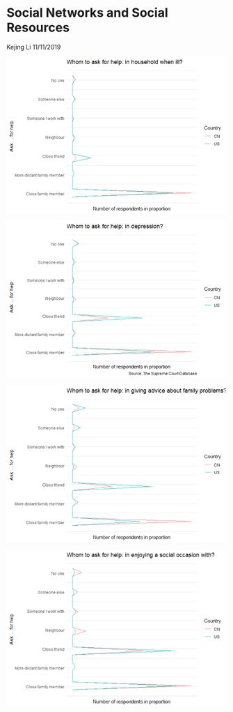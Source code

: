 Social Networks and Social Resources
================
Kejing Li
11/11/2019

![](Social-Networks-and-Social-Resources_files/figure-gfm/ill-1.png)<!-- -->

![](Social-Networks-and-Social-Resources_files/figure-gfm/depression-1.png)<!-- -->

![](Social-Networks-and-Social-Resources_files/figure-gfm/Family%20Pproblems-1.png)<!-- -->

![](Social-Networks-and-Social-Resources_files/figure-gfm/social%20occasion-1.png)<!-- -->
